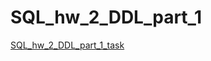 # SQL_hw_2_DDL_part_1

[SQL_hw_2_DDL_part_1_task](https://docs.google.com/document/d/1FbW6HRhK36-mjP8i9rCk1764koh1NuuwBhkBF6TJKXY/edit)
